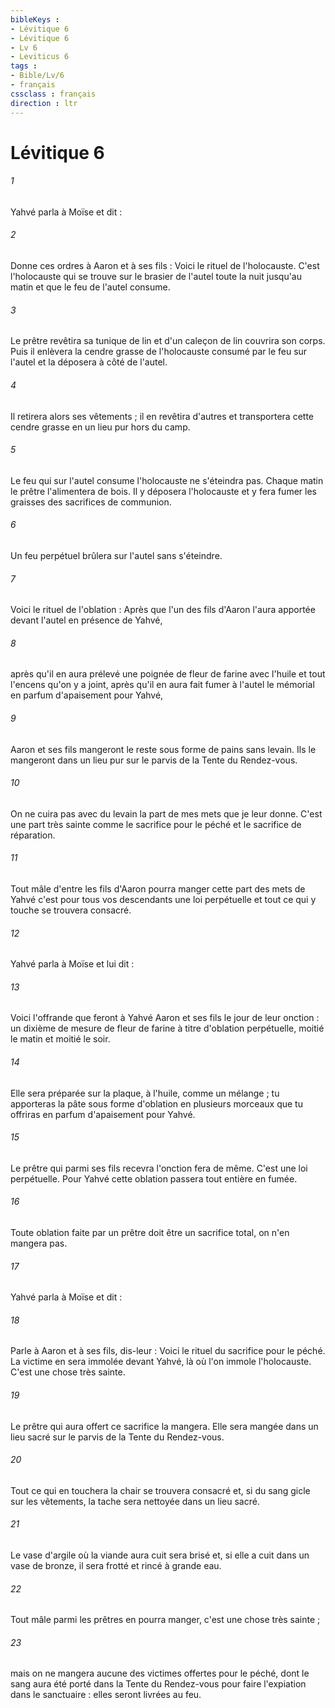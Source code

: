 ```yaml
---
bibleKeys : 
- Lévitique 6
- Lévitique 6
- Lv 6
- Leviticus 6
tags : 
- Bible/Lv/6
- français
cssclass : français
direction : ltr
---
```


# Lévitique 6

###### 1
Yahvé parla à Moïse et dit : 
###### 2
Donne ces ordres à Aaron et à ses fils : Voici le rituel de l'holocauste. C'est l'holocauste qui se trouve sur le brasier de l'autel toute la nuit jusqu'au matin et que le feu de l'autel consume. 
###### 3
Le prêtre revêtira sa tunique de lin et d'un caleçon de lin couvrira son corps. Puis il enlèvera la cendre grasse de l'holocauste consumé par le feu sur l'autel et la déposera à côté de l'autel. 
###### 4
Il retirera alors ses vêtements ; il en revêtira d'autres et transportera cette cendre grasse en un lieu pur hors du camp. 
###### 5
Le feu qui sur l'autel consume l'holocauste ne s'éteindra pas. Chaque matin le prêtre l'alimentera de bois. Il y déposera l'holocauste et y fera fumer les graisses des sacrifices de communion. 
###### 6
Un feu perpétuel brûlera sur l'autel sans s'éteindre. 
###### 7
Voici le rituel de l'oblation : Après que l'un des fils d'Aaron l'aura apportée devant l'autel en présence de Yahvé, 
###### 8
après qu'il en aura prélevé une poignée de fleur de farine avec l'huile et tout l'encens qu'on y a joint, après qu'il en aura fait fumer à l'autel le mémorial en parfum d'apaisement pour Yahvé, 
###### 9
Aaron et ses fils mangeront le reste sous forme de pains sans levain. Ils le mangeront dans un lieu pur sur le parvis de la Tente du Rendez-vous. 
###### 10
On ne cuira pas avec du levain la part de mes mets que je leur donne. C'est une part très sainte comme le sacrifice pour le péché et le sacrifice de réparation. 
###### 11
Tout mâle d'entre les fils d'Aaron pourra manger cette part des mets de Yahvé c'est pour tous vos descendants une loi perpétuelle et tout ce qui y touche se trouvera consacré. 
###### 12
Yahvé parla à Moïse et lui dit : 
###### 13
Voici l'offrande que feront à Yahvé Aaron et ses fils le jour de leur onction : un dixième de mesure de fleur de farine à titre d'oblation perpétuelle, moitié le matin et moitié le soir. 
###### 14
Elle sera préparée sur la plaque, à l'huile, comme un mélange ; tu apporteras la pâte sous forme d'oblation en plusieurs morceaux que tu offriras en parfum d'apaisement pour Yahvé. 
###### 15
Le prêtre qui parmi ses fils recevra l'onction fera de même. C'est une loi perpétuelle. Pour Yahvé cette oblation passera tout entière en fumée. 
###### 16
Toute oblation faite par un prêtre doit être un sacrifice total, on n'en mangera pas. 
###### 17
Yahvé parla à Moïse et dit : 
###### 18
Parle à Aaron et à ses fils, dis-leur : Voici le rituel du sacrifice pour le péché. La victime en sera immolée devant Yahvé, là où l'on immole l'holocauste. C'est une chose très sainte. 
###### 19
Le prêtre qui aura offert ce sacrifice la mangera. Elle sera mangée dans un lieu sacré sur le parvis de la Tente du Rendez-vous. 
###### 20
Tout ce qui en touchera la chair se trouvera consacré et, si du sang gicle sur les vêtements, la tache sera nettoyée dans un lieu sacré. 
###### 21
Le vase d'argile où la viande aura cuit sera brisé et, si elle a cuit dans un vase de bronze, il sera frotté et rincé à grande eau. 
###### 22
Tout mâle parmi les prêtres en pourra manger, c'est une chose très sainte ; 
###### 23
mais on ne mangera aucune des victimes offertes pour le péché, dont le sang aura été porté dans la Tente du Rendez-vous pour faire l'expiation dans le sanctuaire : elles seront livrées au feu. 
